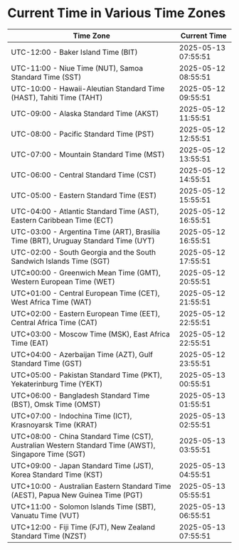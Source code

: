 # Current Time in Various Time Zones

| Time Zone | Current Time |
|-----------|--------------|
| UTC-12:00 - Baker Island Time (BIT) | 2025-05-13 07:55:51 |
| UTC-11:00 - Niue Time (NUT), Samoa Standard Time (SST) | 2025-05-12 08:55:51 |
| UTC-10:00 - Hawaii-Aleutian Standard Time (HAST), Tahiti Time (TAHT) | 2025-05-12 09:55:51 |
| UTC-09:00 - Alaska Standard Time (AKST) | 2025-05-12 11:55:51 |
| UTC-08:00 - Pacific Standard Time (PST) | 2025-05-12 12:55:51 |
| UTC-07:00 - Mountain Standard Time (MST) | 2025-05-12 13:55:51 |
| UTC-06:00 - Central Standard Time (CST) | 2025-05-12 14:55:51 |
| UTC-05:00 - Eastern Standard Time (EST) | 2025-05-12 15:55:51 |
| UTC-04:00 - Atlantic Standard Time (AST), Eastern Caribbean Time (ECT) | 2025-05-12 16:55:51 |
| UTC-03:00 - Argentina Time (ART), Brasília Time (BRT), Uruguay Standard Time (UYT) | 2025-05-12 16:55:51 |
| UTC-02:00 - South Georgia and the South Sandwich Islands Time (SGT) | 2025-05-12 17:55:51 |
| UTC±00:00 - Greenwich Mean Time (GMT), Western European Time (WET) | 2025-05-12 20:55:51 |
| UTC+01:00 - Central European Time (CET), West Africa Time (WAT) | 2025-05-12 21:55:51 |
| UTC+02:00 - Eastern European Time (EET), Central Africa Time (CAT) | 2025-05-12 22:55:51 |
| UTC+03:00 - Moscow Time (MSK), East Africa Time (EAT) | 2025-05-12 22:55:51 |
| UTC+04:00 - Azerbaijan Time (AZT), Gulf Standard Time (GST) | 2025-05-12 23:55:51 |
| UTC+05:00 - Pakistan Standard Time (PKT), Yekaterinburg Time (YEKT) | 2025-05-13 00:55:51 |
| UTC+06:00 - Bangladesh Standard Time (BST), Omsk Time (OMST) | 2025-05-13 01:55:51 |
| UTC+07:00 - Indochina Time (ICT), Krasnoyarsk Time (KRAT) | 2025-05-13 02:55:51 |
| UTC+08:00 - China Standard Time (CST), Australian Western Standard Time (AWST), Singapore Time (SGT) | 2025-05-13 03:55:51 |
| UTC+09:00 - Japan Standard Time (JST), Korea Standard Time (KST) | 2025-05-13 04:55:51 |
| UTC+10:00 - Australian Eastern Standard Time (AEST), Papua New Guinea Time (PGT) | 2025-05-13 05:55:51 |
| UTC+11:00 - Solomon Islands Time (SBT), Vanuatu Time (VUT) | 2025-05-13 06:55:51 |
| UTC+12:00 - Fiji Time (FJT), New Zealand Standard Time (NZST) | 2025-05-13 07:55:51 |
